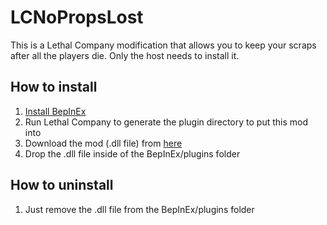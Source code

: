 # LCNoPropsLost
 This is a Lethal Company modification that allows you to keep your scraps after all the players die. Only the host needs to install it.

## How to install
1. [Install BepInEx](https://docs.bepinex.dev/articles/user_guide/installation/index.html)
2. Run Lethal Company to generate the plugin directory to put this mod into
3. Download the mod (.dll file) from [here](https://github.com/guy7cc/LCNoPropsLost/releases)
4. Drop the .dll file inside of the BepInEx/plugins folder

## How to uninstall
1. Just remove the .dll file from the BepInEx/plugins folder
